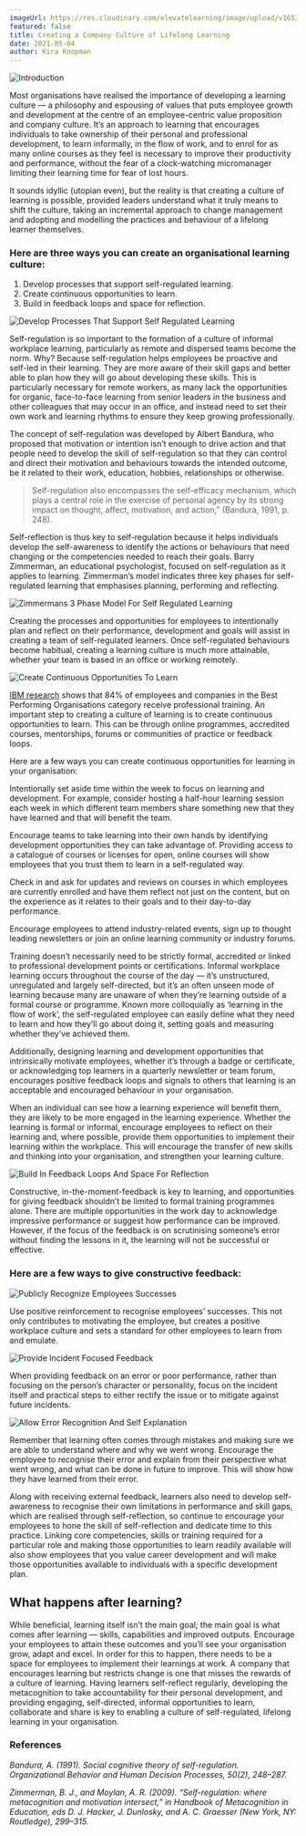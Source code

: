 ```yaml
---
imageUrl: https://res.cloudinary.com/elevatelearning/image/upload/v1652341526/site-assets/insights-cover-11_wgfplm.jpg
featured: false
title: Creating a Company Culture of Lifelong Learning
date: 2021-05-04
author: Kira Koopman
---
```


![Introduction](./introduction.png?height=200&width=500)

Most organisations have realised the importance of developing a learning culture — a philosophy and espousing of values that puts employee growth and development at the centre of an employee-centric value proposition and company culture. It’s an approach to learning that encourages individuals to take ownership of their personal and professional development, to learn informally, in the flow of work, and to enrol for as many online courses as they feel is necessary to improve their productivity and performance, without the fear of a clock-watching micromanager limiting their learning time for fear of lost hours.

It sounds idyllic (utopian even), but the reality is that creating a culture of learning is possible, provided leaders understand what it truly means to shift the culture, taking an incremental approach to change management and adopting and modelling the practices and behaviour of a lifelong learner themselves.

### Here are three ways you can create an organisational learning culture:

1. Develop processes that support self-regulated learning.
2. Create continuous opportunities to learn.
3. Build in feedback loops and space for reflection.

![Develop Processes That Support Self Regulated Learning](./support-self-regulated-learning.png?height=300&width=550)

Self-regulation is so important to the formation of a culture of informal workplace learning, particularly as remote and dispersed teams become the norm. Why? Because self-regulation helps employees be proactive and self-led in their learning. They are more aware of their skill gaps and better able to plan how they will go about developing these skills. This is particularly necessary for remote workers, as many lack the opportunities for organic, face-to-face learning from senior leaders in the business and other colleagues that may occur in an office, and instead need to set their own work and learning rhythms to ensure they keep growing professionally.

The concept of self-regulation was developed by Albert Bandura, who proposed that motivation or intention isn’t enough to drive action and that people need to develop the skill of self-regulation so that they can control and direct their motivation and behaviours towards the intended outcome, be it related to their work, education, hobbies, relationships or otherwise.

> Self-regulation also encompasses the self-efficacy mechanism, which plays a central role in the exercise of personal agency by its strong impact on thought, affect, motivation, and action,” (Bandura, 1991, p. 248).

Self-reflection is thus key to self-regulation because it helps individuals develop the self-awareness to identify the actions or behaviours that need changing or the competencies needed to reach their goals. Barry Zimmerman, an educational psychologist, focused on self-regulation as it applies to learning. Zimmerman’s model indicates three key phases for self-regulated learning that emphasises planning, performing and reflecting.

![Zimmermans 3 Phase Model For Self Regulated Learning](./zimmermans-model-for-self-regulated-learning.jpg?height=400&width=550)

Creating the processes and opportunities for employees to intentionally plan and reflect on their performance, development and goals will assist in creating a team of self-regulated learners. Once self-regulated behaviours become habitual, creating a learning culture is much more attainable, whether your team is based in an office or working remotely.

![Create Continuous Opportunities To Learn](./create-continuous-opportunities-to-learn.png?height=300&width=550)

[IBM research](https://www.ibm.com/training/pdfs/IBMTraining-TheValueofTraining.pdf) shows that 84% of employees and companies in the Best Performing Organisations category receive professional training. An important step to creating a culture of learning is to create continuous opportunities to learn. This can be through online programmes, accredited courses, mentorships, forums or communities of practice or feedback loops.

Here are a few ways you can create continuous opportunities for learning in your organisation:

Intentionally set aside time within the week to focus on learning and development. For example, consider hosting a half-hour learning session each week in which different team members share something new that they have learned and that will benefit the team.

Encourage teams to take learning into their own hands by identifying development opportunities they can take advantage of. Providing access to a catalogue of courses or licenses for open, online courses will show employees that you trust them to learn in a self-regulated way.

Check in and ask for updates and reviews on courses in which employees are currently enrolled and have them reflect not just on the content, but on the experience as it relates to their goals and to their day-to-day performance.

Encourage employees to attend industry-related events, sign up to thought leading newsletters or join an online learning community or industry forums.

Training doesn’t necessarily need to be strictly formal, accredited or linked to professional development points or certifications. Informal workplace learning occurs throughout the course of the day — it’s unstructured, unregulated and largely self-directed, but it’s an often unseen mode of learning because many are unaware of when they’re learning outside of a formal course or programme. Known more colloquially as ‘learning in the flow of work’, the self-regulated employee can easily define what they need to learn and how they’ll go about doing it, setting goals and measuring whether they’ve achieved them.

Additionally, designing learning and development opportunities that intrinsically motivate employees, whether it’s through a badge or certificate, or acknowledging top learners in a quarterly newsletter or team forum, encourages positive feedback loops and signals to others that learning is an acceptable and encouraged behaviour in your organisation.

When an individual can see how a learning experience will benefit them, they are likely to be more engaged in the learning experience. Whether the learning is formal or informal, encourage employees to reflect on their learning and, where possible, provide them opportunities to implement their learning within the workplace. This will encourage the transfer of new skills and thinking into your organisation, and strengthen your learning culture.

![Build In Feedback Loops And Space For Reflection](./feedback-loops-and-space-for-reflection.png?height=300&width=550)

Constructive, in-the-moment-feedback is key to learning, and opportunities for giving feedback shouldn’t be limited to formal training programmes alone. There are multiple opportunities in the work day to acknowledge impressive performance or suggest how performance can be improved. However, if the focus of the feedback is on scrutinising someone’s error without finding the lessons in it, the learning will not be successful or effective.

### Here are a few ways to give constructive feedback:

![Publicly Recognize Employees Successes](./publicly-recognize-employees-successes.jpg?height=300&width=550)

Use positive reinforcement to recognise employees’ successes. This not only contributes to motivating the employee, but creates a positive workplace culture and sets a standard for other employees to learn from and emulate.

![Provide Incident Focused Feedback](./provide-incident-focused-feedback.jpg?height=300&width=550)

When providing feedback on an error or poor performance, rather than focusing on the person’s character or personality, focus on the incident itself and practical steps to either rectify the issue or to mitigate against future incidents.

![Allow Error Recognition And Self Explanation](./allow-error-recognition-and-self-explanation.jpg?height=300&width=550)

Remember that learning often comes through mistakes and making sure we are able to understand where and why we went wrong. Encourage the employee to recognise their error and explain from their perspective what went wrong, and what can be done in future to improve. This will show how they have learned from their error.

Along with receiving external feedback, learners also need to develop self-awareness to recognise their own limitations in performance and skill gaps, which are realised through self-reflection, so continue to encourage your employees to hone the skill of self-reflection and dedicate time to this practice. Linking core competencies, skills or training required for a particular role and making those opportunities to learn readily available will also show employees that you value career development and will make those opportunities available to individuals with a specific development plan.

## What happens after learning?

While beneficial, learning itself isn’t the main goal; the main goal is what comes after learning — skills, capabilities and improved outputs. Encourage your employees to attain these outcomes and you’ll see your organisation grow, adapt and excel. In order for this to happen, there needs to be a space for employees to implement their learnings at work. A company that encourages learning but restricts change is one that misses the rewards of a culture of learning. Having learners self-reflect regularly, developing the metacognition to take accountability for their personal development, and providing engaging, self-directed, informal opportunities to learn, collaborate and share is key to enabling a culture of self-regulated, lifelong learning in your organisation.

### References

_Bandura, A. (1991). Social cognitive theory of self-regulation. Organizational Behavior and Human Decision Processes, 50(2), 248–287._

_Zimmerman, B. J., and Moylan, A. R. (2009). “Self-regulation: where metacognition and motivation intersect,” in Handbook of Metacognition in Education, eds D. J. Hacker, J. Dunlosky, and A. C. Graesser (New York, NY: Routledge), 299–315._
